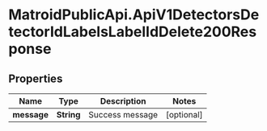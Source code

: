 # MatroidPublicApi.ApiV1DetectorsDetectorIdLabelsLabelIdDelete200Response

## Properties

Name | Type | Description | Notes
------------ | ------------- | ------------- | -------------
**message** | **String** | Success message | [optional] 


